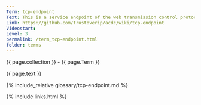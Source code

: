 ```yaml
---
Term: tcp-endpoint
Text: This is a service endpoint of the web transmission control protocol
Link: https://github.com/trustoverip/acdc/wiki/tcp-endpoint
Videostart: 
Level: 3
permalink: /term_tcp-endpoint.html
folder: terms
---
```


{{ page.collection }} - {{ page.Term }}

   {{ page.text }}

{% include_relative glossary/tcp-endpoint.md %}

 {% include links.html %} 

